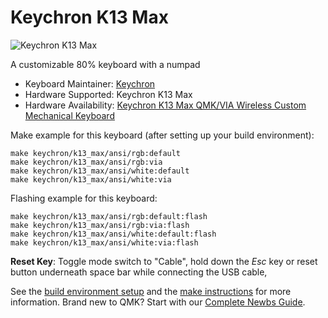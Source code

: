 # Keychron K13 Max

![Keychron K13 Max](https://cdn.shopify.com/s/files/1/0059/0630/1017/files/K13-Max-4.jpg?v=1707097937)

A customizable 80% keyboard with a numpad
* Keyboard Maintainer: [Keychron](https://github.com/keychron)
* Hardware Supported: Keychron K13 Max
* Hardware Availability: [Keychron K13 Max QMK/VIA Wireless Custom Mechanical Keyboard](https://www.keychron.com/products/keychron-k13-max-qmk-via-wireless-custom-mechanical-keyboard)

Make example for this keyboard (after setting up your build environment):

    make keychron/k13_max/ansi/rgb:default
    make keychron/k13_max/ansi/rgb:via
    make keychron/k13_max/ansi/white:default
    make keychron/k13_max/ansi/white:via

Flashing example for this keyboard:

    make keychron/k13_max/ansi/rgb:default:flash
    make keychron/k13_max/ansi/rgb:via:flash
    make keychron/k13_max/ansi/white:default:flash
    make keychron/k13_max/ansi/white:via:flash

**Reset Key**: Toggle mode switch to "Cable", hold down the *Esc* key or reset button underneath space bar while connecting the USB cable,

See the [build environment setup](https://docs.qmk.fm/#/getting_started_build_tools) and the [make instructions](https://docs.qmk.fm/#/getting_started_make_guide) for more information. Brand new to QMK? Start with our [Complete Newbs Guide](https://docs.qmk.fm/#/newbs).
